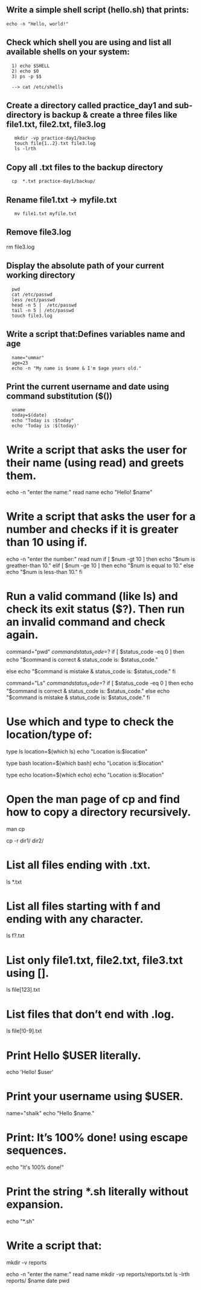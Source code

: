Write a simple shell script (hello.sh) that prints:
---------------------------------------------------
    echo -n "Hello, world!"


Check which shell you are using and list all available shells on your system:
-----------------------------------------------------------------------------

      1) echo $SHELL
      2) echo $0
      3) ps -p $$

      --> cat /etc/shells

Create a directory called practice_day1 and sub-directory is backup & create a three files like file1.txt, file2.txt, file3.log
-------------------------------------------------------------------------------------------------------------------------------

       mkdir -vp practice-day1/backup
       touch file{1..2}.txt file3.log
       ls -lrth 

 Copy all .txt files to the backup directory
 --------------------------------------------

      cp  *.txt practice-day1/backup/

 Rename file1.txt → myfile.txt
 -----------------------------

       mv file1.txt myfile.txt

 Remove file3.log
 -----------------

  rm file3.log 

Display the absolute path of your current working directory
-----------------------------------------------------------
      pwd 
      cat /etc/passwd
      less /ect/passwd 
      head -n 5 |  /etc/passwd
      tail -n 5 | /etc/passwd
      touch file3.log

 Write a script that:Defines variables name and age
 --------------------------------------------------

      name="ummar"
      age=23
      echo -n "My name is $name & I'm $age years old."

 Print the current username and date using command substitution ($())
 --------------------------------------------------------------------
      uname 
      today=$(date)
      echo "Today is :$today"
      echo 'Today is :$(today)'

# Write a script that asks the user for their name (using read) and greets them.

  echo -n "enter the name:"
  read name 
  echo "Hello! $name"

# Write a script that asks the user for a number and checks if it is greater than 10 using if.

  echo -n "enter the number:"
  read num 
  if [ $num -gt 10 ]
  then 
     echo "$num is greather-than 10."
  elif [ $num -ge 10 ]
  then
      echo "$num is equal to 10."
  else
      echo "$num is less-than 10."
  fi

# Run a valid command (like ls) and check its exit status ($?). Then run an invalid command and check again.
  command="pwd"
  $command
  status_code=$?
  if [ $status_code -eq 0 ]
  then 
      echo "$command is correct & status_code is: $status_code."
      
  else
      echo "$command is mistake & status_code is: $status_code."
  fi


  command="Ls"
  $command
  status_code=$?
  if [ $status_code -eq 0 ]
  then
      echo "$command is correct & status_code is: $status_code."
  else
     echo "$command is mistake & status_code is: $status_code."
  fi
    
# Use which and type to check the location/type of:

  type ls 
  location=$(which ls) 
  echo "Location is:$location"
  
  type bash 
  location=$(which bash)
  echo "Location is:$location"
  
  type echo
  location=$(which echo)
  echo "Location is:$location"

# Open the man page of cp and find how to copy a directory recursively.

  man cp 
  
  cp -r dir1/ dir2/

# List all files ending with .txt.

  ls *.txt

# List all files starting with f and ending with any character.

  ls f?.txt

# List only file1.txt, file2.txt, file3.txt using [].
  ls file[123].txt

# List files that don’t end with .log.

  ls file[!0-9].txt

# Print Hello $USER literally.

  echo 'Hello! $user'

# Print your username using $USER.
  name="shaik"
  echo "Hello $name."

# Print: It’s 100% done! using escape sequences.

  echo  "It\'s 100% done!"

# Print the string *.sh literally without expansion.

  echo "*.sh"

# Write a script that:
  mkdir -v reports
  
  echo -n "enter the name:"
  read name 
  mkdir -vp reports/reports.txt
  ls -lrth reports/ $name date pwd 
